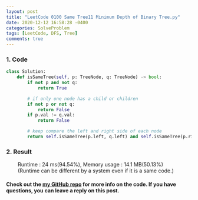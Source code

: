 ```yaml
---
layout: post
title: "LeetCode 0100 Same Tree11 Minimum Depth of Binary Tree.py"
date: 2020-12-12 16:58:28 -0400
categories: SolveProblem
tags: [LeetCode, DFS, Tree]
comments: true
---
```


### 1. Code
```python
class Solution:
    def isSameTree(self, p: TreeNode, q: TreeNode) -> bool:
        if not p and not q:
            return True

        # if only one node has a child or children
        if not p or not q:
            return False
        if p.val != q.val:
            return False

        # keep compare the left and right side of each node
        return self.isSameTree(p.left, q.left) and self.isSameTree(p.right, q.right)
```

### 2. Result
&nbsp;&nbsp;&nbsp;&nbsp;&nbsp;&nbsp;&nbsp;&nbsp;Runtime : 24 ms(94.54%), Memory usage : 14.1 MB(50.13%)  
&nbsp;&nbsp;&nbsp;&nbsp;&nbsp;&nbsp;&nbsp;&nbsp;(Runtime can be different by a system even if it is a same code.)

#### Check out the [my GitHub repo][hyuk-gh] for more info on the code. If you have questions, you can leave a reply on this post.
[hyuk-gh]: https://github.com/dlgur1994/StudyAlgorithms
